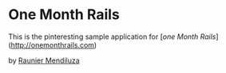 # One Month Rails

This is the pinteresting sample application for
	[*one Month Rails*] (http://onemonthrails.com)

by [Raunier Mendiluza](http://"")
